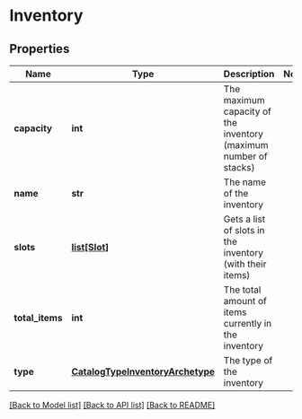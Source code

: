 # Inventory

## Properties
Name | Type | Description | Notes
------------ | ------------- | ------------- | -------------
**capacity** | **int** | The maximum capacity of the inventory (maximum number of stacks) | 
**name** | **str** | The name of the inventory | 
**slots** | [**list[Slot]**](Slot.md) | Gets a list of slots in the inventory (with their items) | 
**total_items** | **int** | The total amount of items currently in the inventory | 
**type** | [**CatalogTypeInventoryArchetype**](CatalogTypeInventoryArchetype.md) | The type of the inventory | 

[[Back to Model list]](../README.md#documentation-for-models) [[Back to API list]](../README.md#documentation-for-api-endpoints) [[Back to README]](../README.md)



